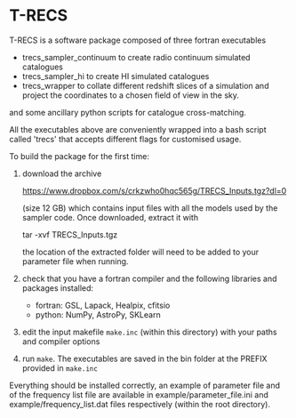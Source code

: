 # T-RECS

T-RECS is a software package composed of three fortran executables
- trecs_sampler_continuum to create radio continuum simulated catalogues
- trecs_sampler_hi to create HI simulated catalogues
- trecs_wrapper to collate different redshift slices of a simulation and
  project the coordinates to a chosen field of view in the sky. 

and some ancillary python scripts for catalogue cross-matching.

All the executables above are conveniently wrapped into a bash script called 'trecs' that
accepts different flags for customised usage.

To build the package for the first time:

1) download the archive 

   https://www.dropbox.com/s/crkzwho0hqc565g/TRECS_Inputs.tgz?dl=0

   (size 12 GB)
   which contains input files with all the models used by the sampler code.
   Once downloaded, extract it with 

   tar -xvf TRECS_Inputs.tgz

   the location of the extracted folder will need to be added to your parameter file when running.

2) check that you have a fortran compiler and the following libraries and packages installed:
   - fortran: GSL, Lapack, Healpix, cfitsio
   - python: NumPy, AstroPy, SKLearn

3) edit the input makefile `make.inc` (within this directory) with your paths and compiler options

4) run `make`. The executables are saved in the bin folder at the PREFIX provided in `make.inc` 

Everything should be installed correctly, an example of parameter file and of the frequency list file
are available in example/parameter_file.ini and example/frequency_list.dat files respectively
(within the root directory).
